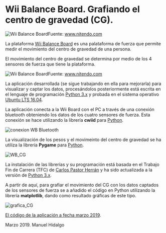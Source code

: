 # Wii Balance Board. Grafiando el centro de gravedad (CG).

![Wii Balance Board](https://github.com/mecanoceptiva/aplicacionWiiBoard/blob/master/scr/img/02_balanceBoardSensorsNorm.gif)Fuente: www.nitendo.com

La plataforma [Wii Balance Board](https://es.wikipedia.org/wiki/Wii_Balance_Board) es una palataforma de fuerza que permite medir el movimiento del centro de gravedad de una persona.

El movimiento del centro de gravedad se determina por medio de los 4 sensores de fuerza que tiene la plataforma. 

![Wii Balance Board](https://github.com/mecanoceptiva/aplicacionWiiBoard/blob/master/scr/img/01_balanceBoardSensors.gif)Fuente: www.nitendo.com

La aplicación desarrollada (se sigue trabajando en ella para mejorarla) para visualizar y captar los datos, procesándolos posteriormente está escrita en el lenguaje de programación [Python 3.x](https://www.python.org/) y probada en el sistema operativo [Ubuntu LTS 16.04](https://www.ubuntu.com/).

La aplicación conecta a la Wii Board con el PC a través de una conexión bluetooth obteniendo los datos de los cuatro sensores de fuerza.
Esta conexión se hace utilizando la librería **cwiid** para [Python](https://www.python.org/).

![conexion WB Bluetooth](https://github.com/mecanoceptiva/aplicacionWiiBoard/blob/master/scr/img/03_conexionBlue.jpg)

La visualización de los pesos y el movimeinto del centro de gravedad se ha utiliza la librería **Pygame** para [Python](https://www.python.org/).

![WB_CG](https://github.com/mecanoceptiva/aplicacionWiiBoard/blob/master/scr/img/04_PesosCG.png)

La instalación de las librerías y su programación está basada en el Trabajo Fin de Carrera (TFC) de [Carlos Pastor Herrán](http://www.iearobotics.com/wiki/index.php?title=Juan_Gonzalez:PFC:Wii-applications) y ha sido actualizada a la versión de [Python 3.x](https://www.python.org/).

A partir de aquí, para grafiar el movimiento del CG con los datos captados de los sensores de fuerza se a añadido el código en Python utilizando la librería **matplotlib**, dando como resultado gráficas de este tipo.

![grafica_CG](https://github.com/mecanoceptiva/aplicacionWiiBoard/blob/master/scr/img/05_GraficaCG.png)

[El código de la aplicación a fecha marzo 2019](https://github.com/mecanoceptiva/aplicacionWiiBoard/blob/master/scr/wiiBoard_fich_v1.2.py).

Marzo 2019. Manuel Hidalgo
